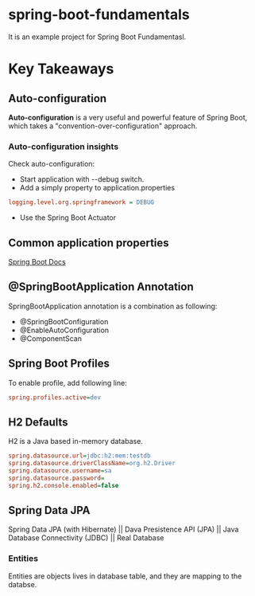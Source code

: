 # spring-boot-fundamentals

It is an example project for Spring Boot Fundamentasl.

# Key Takeaways

## Auto-configuration

**Auto-configuration** is a very useful and powerful feature of Spring Boot, which takes a "convention-over-configuration" approach.

### Auto-configuration insights

Check auto-configuration:
- Start application with --debug switch.
- Add a simply property to application.properties

```ini
logging.level.org.springframework = DEBUG
```

- Use the Spring Boot Actuator

## Common application properties

[Spring Boot Docs](https://docs.spring.io/spring-boot/docs/current/reference/html/application-properties.html)


## @SpringBootApplication Annotation

SpringBootApplication annotation is a combination as following:
- @SpringBootConfiguration
- @EnableAutoConfiguration
- @ComponentScan

## Spring Boot Profiles

To enable profile, add following line:

```ini
spring.profiles.active=dev
```

## H2 Defaults

H2 is a Java based in-memory database.

```ini
spring.datasource.url=jdbc:h2:mem:testdb
spring.datasource.driverClassName=org.h2.Driver
spring.datasource.username=sa
spring.datasource.password=
spring.h2.console.enabled=false
```

## Spring Data JPA

Spring Data JPA (with Hibernate)
    ||
Dava Presistence API (JPA)
    ||
Java Database Connectivity (JDBC)
    ||
Real Database


### Entities

Entities are objects lives in database table, and they are mapping to the databse.



